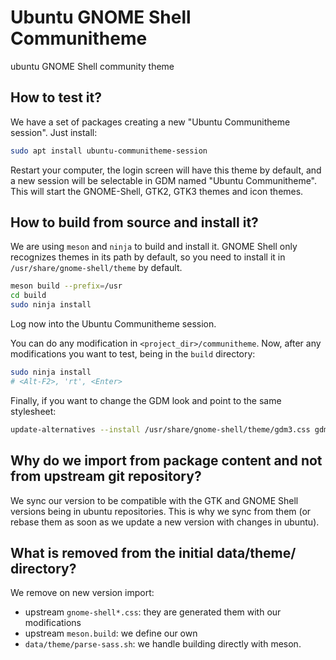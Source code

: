 # Ubuntu GNOME Shell Communitheme
ubuntu GNOME Shell community theme

## How to test it?

We have a set of packages creating a new "Ubuntu Communitheme session". Just install:

```sh
sudo apt install ubuntu-communitheme-session
```

Restart your computer, the login screen will have this theme by default, and a new session will be selectable in GDM named "Ubuntu Communitheme". This will start the GNOME-Shell, GTK2, GTK3 themes and icon themes.

## How to build from source and install it?

We are using `meson` and `ninja` to build and install it. GNOME Shell only recognizes themes in its path by default, so you need to install it in `/usr/share/gnome-shell/theme` by default.

```sh
meson build --prefix=/usr
cd build
sudo ninja install
```

Log now into the Ubuntu Communitheme session.

You can do any modification in `<project_dir>/communitheme`. Now, after any modifications you want to test, being in the `build` directory:

```sh
sudo ninja install
# <Alt-F2>, 'rt', <Enter>
```

Finally, if you want to change the GDM look and point to the same stylesheet:

```sh
update-alternatives --install /usr/share/gnome-shell/theme/gdm3.css gdm3.css /usr/share/gnome-shell/theme/communitheme/gnome-shell.css 15
```

## Why do we import from package content and not from upstream git repository?

We sync our version to be compatible with the GTK and GNOME Shell versions being in ubuntu repositories. This is why we sync from them (or rebase them as soon as we update a new version with changes in ubuntu).

## What is removed from the initial data/theme/ directory?

We remove on new version import:

* upstream `gnome-shell*.css`: they are generated them with our modifications
* upstream `meson.build`: we define our own
* `data/theme/parse-sass.sh`: we handle building directly with meson.
